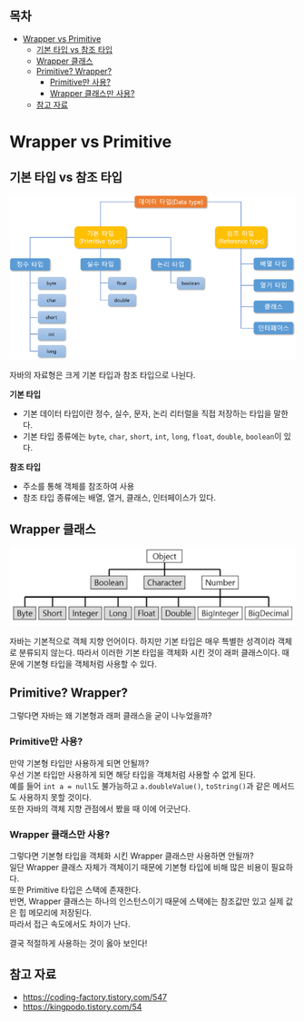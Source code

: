 ## 목차
- [Wrapper vs Primitive](#wrapper-vs-primitive)
  - [기본 타입 vs 참조 타입](#기본-타입-vs-참조-타입)
  - [Wrapper 클래스](#wrapper-클래스)
  - [Primitive? Wrapper?](#primitive-wrapper)
    - [Primitive만 사용?](#primitive만-사용)
    - [Wrapper 클래스만 사용?](#wrapper-클래스만-사용)
  - [참고 자료](#참고-자료)

# Wrapper vs Primitive

## 기본 타입 vs 참조 타입
![](./images/2021-06-23-14-38-33.png)

자바의 자료형은 크게 기본 타입과 참조 타입으로 나뉜다.  

__기본 타입__  
- 기본 데이터 타입이란 정수, 실수, 문자, 논리 리터럴을 직접 저장하는 타입을 말한다.
- 기본 타입 종류에는 `byte`, `char`, `short`, `int`, `long`, `float`, `double`, `boolean`이 있다.  

__참조 타입__
- 주소를 통해 객체를 참조하여 사용
- 참조 타입 종류에는 배열, 열거, 클래스, 인터페이스가 있다.

## Wrapper 클래스

![](./images/2021-06-23-14-36-29.png)

자바는 기본적으로 객체 지향 언어이다. 하지만 기본 타입은 매우 특별한 성격이라 객체로 분류되지 않는다. 따라서 이러한 기본 타입을 객체화 시킨 것이 래퍼 클래스이다. 때문에 기본형 타입을 객체처럼 사용할 수 있다.

## Primitive? Wrapper?
그렇다면 자바는 왜 기본형과 래퍼 클래스을 굳이 나누었을까?

### Primitive만 사용?
만약 기본형 타입만 사용하게 되면 안될까?  
우선 기본 타입만 사용하게 되면 해당 타입을 객체처럼 사용할 수 없게 된다.  
예를 들어 `int a = null`도 불가능하고 `a.doubleValue()`, `toString()`과 같은 메서드도 사용하지 못할 것이다.  
또한 자바의 객체 지향 관점에서 봤을 때 이에 어긋난다.

### Wrapper 클래스만 사용?
그렇다면 기본형 타입을 객체화 시킨 Wrapper 클래스만 사용하면 안될까?  
일단 Wrapper 클래스 자체가 객체이기 때문에 기본형 타입에 비해 많은 비용이 필요하다.  
또한 Primitive 타입은 스택에 존재한다.  
반면, Wrapper 클래스는 하나의 인스턴스이기 때문에 스택에는 참조값만 있고 실제 값은 힙 메모리에 저장된다.  
따라서 접근 속도에서도 차이가 난다.

결국 적절하게 사용하는 것이 옳아 보인다!

## 참고 자료
- https://coding-factory.tistory.com/547
- https://kingpodo.tistory.com/54